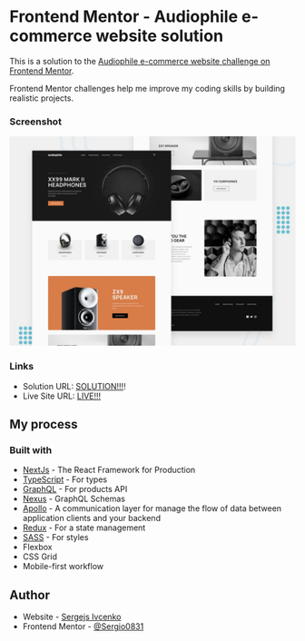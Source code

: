 # Frontend Mentor - Audiophile e-commerce website solution

This is a solution to the [Audiophile e-commerce website challenge on Frontend Mentor](https://www.frontendmentor.io/challenges/audiophile-ecommerce-website-C8cuSd_wx).

Frontend Mentor challenges help me improve my coding skills by building realistic projects.

### Screenshot

![Screenshot](./preview.jpg)

### Links

- Solution URL: [SOLUTION!!!](https://www.frontendmentor.io/solutions/nextjs-graphql-nexus-prisma-mongodb-typescript-fullstack-app-MuwwO803pv)!
- Live Site URL: [LIVE!!!](https://audiophile-ivcenko.vercel.app/)

## My process

### Built with

- [NextJs](https://nextjs.org/) - The React Framework for Production
- [TypeScript](https://www.typescriptlang.org/) - For types
- [GraphQL](https://graphql.org/) - For products API
- [Nexus](https://nexusjs.org/) - GraphQL Schemas
- [Apollo](https://www.apollographql.com/) - A communication layer for manage the flow of data between application clients and your backend
- [Redux](https://redux.js.org/) - For a state management
- [SASS](https://sass-lang.com/) - For styles
- Flexbox
- CSS Grid
- Mobile-first workflow

## Author

- Website - [Sergejs Ivcenko](https://www.ivcenko.ie)
- Frontend Mentor - [@Sergio0831](https://www.frontendmentor.io/profile/Sergio0831)
